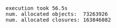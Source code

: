 <pre class="juicy-ace-editor-container ace-chrome">
execution took 56.5s
num. allocated objects:  73263926
num. allocated closures: 163846082
</pre>
